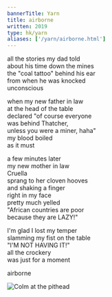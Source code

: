 ```yaml
---
bannerTitle: Yarn
title: airborne
written: 2019
type: hk/yarn
aliases: ['/yarn/airborne.html']
---
```


all the stories my dad told  
about his time down the mines  
the "coal tattoo" behind his ear  
from when he was knocked  
unconscious  


when my new father in law  
at the head of the table  
declared "of course everyone  
was behind Thatcher,  
unless you were a miner, haha"  
my blood boiled  
as it must


a few minutes later  
my new mother in law  
Cruella  
sprang to her cloven hooves  
and shaking a finger  
right in my face  
pretty much yelled  
"African countries are poor  
because they are LAZY!"


I'm glad I lost my temper  
slamming my fist on the table  
"I'M NOT HAVING IT!"  
all the crockery  
was just for a moment


airborne

![Colm at the pithead](/images/bucket/pithead.jpg "Colm at the pithead")

